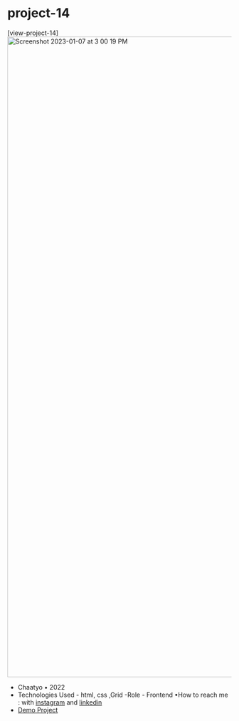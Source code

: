 # project-14


[view-project-14]<img width="1437" alt="Screenshot 2023-01-07 at 3 00 19 PM" src="https://user-images.githubusercontent.com/120978791/211173372-37fbb54b-48fb-4b90-a05f-56b6b1ffea19.png">
- Chaatyo • 2022
- Technologies Used - html, css ,Grid
-Role - Frontend
•How to reach me : with [instagram](https://www.instagram.com/erfan_hesaraki_web) and [linkedin](https://www.linkedin.com/in/erfan-hesaraki-)
- [Demo Project](https://erfanhesaraki.github.io/project14/)
